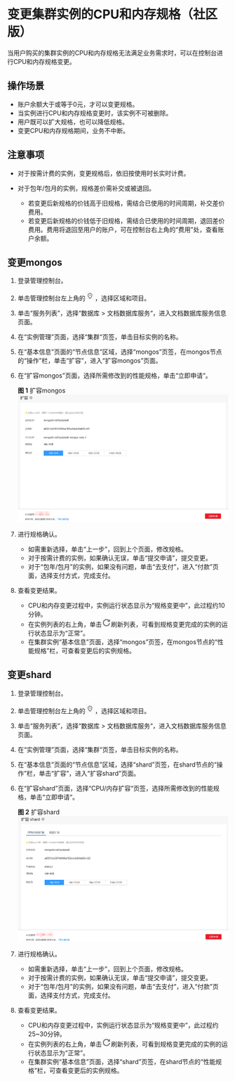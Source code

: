 # 变更集群实例的CPU和内存规格（社区版）<a name="zh-cn_topic_0104472218"></a>

当用户购买的集群实例的CPU和内存规格无法满足业务需求时，可以在控制台进行CPU和内存规格变更。

## 操作场景<a name="section38106127132942"></a>

-   账户余额大于或等于0元，才可以变更规格。
-   当实例进行CPU和内存规格变更时，该实例不可被删除。
-   用户既可以扩大规格，也可以降低规格。
-   变更CPU和内存规格期间，业务不中断。

## 注意事项<a name="section1752311674715"></a>

-   对于按需计费的实例，变更规格后，依旧按使用时长实时计费。

-   对于包年/包月的实例，规格差价需补交或被退回。
    -   若变更后新规格的价钱高于旧规格，需结合已使用的时间周期，补交差价费用。
    -   若变更后新规格的价钱低于旧规格，需结合已使用的时间周期，退回差价费用。费用将退回至用户的账户，可在控制台右上角的“费用”处，查看账户余额。


## 变更mongos<a name="section9704305161032"></a>

1.  登录管理控制台。
2.  单击管理控制台左上角的![](figures/region.png)，选择区域和项目。
3.  单击“服务列表”，选择“数据库  \>  文档数据库服务“，进入文档数据库服务信息页面。
4.  在“实例管理”页面，选择“集群“页签，单击目标实例的名称。
5.  在“基本信息”页面的“节点信息”区域，选择“mongos”页签，在mongos节点的“操作”栏，单击“扩容”，进入“扩容mongos”页面。
6.  在“扩容mongos”页面，选择所需修改到的性能规格，单击“立即申请“。

    **图 1**  扩容mongos<a name="fig15592171451013"></a>  
    ![](figures/扩容mongos.png "扩容mongos")

7.  进行规格确认。
    -   如需重新选择，单击“上一步”，回到上个页面，修改规格。
    -   对于按需计费的实例，如果确认无误，单击“提交申请”，提交变更。
    -   对于“包年/包月”的实例，如果没有问题，单击“去支付”，进入“付款”页面，选择支付方式，完成支付。

8.  查看变更结果。
    -   CPU和内存变更过程中，实例运行状态显示为“规格变更中”，此过程约10分钟。
    -   在实例列表的右上角，单击![](figures/refresh.png)刷新列表，可看到规格变更完成的实例的运行状态显示为“正常”。
    -   在集群实例“基本信息”页面，选择“mongos”页签，在mongos节点的“性能规格”栏，可查看变更后的实例规格。


## 变更shard<a name="section5378330161152"></a>

1.  登录管理控制台。
2.  单击管理控制台左上角的![](figures/region.png)，选择区域和项目。
3.  单击“服务列表”，选择“数据库  \>  文档数据库服务“，进入文档数据库服务信息页面。
4.  在“实例管理”页面，选择“集群“页签，单击目标实例的名称。
5.  在“基本信息”页面的“节点信息”区域，选择“shard”页签，在shard节点的“操作”栏，单击“扩容”，进入“扩容shard”页面。
6.  在“扩容shard”页面，选择“CPU/内存扩容“页签，选择所需修改到的性能规格，单击“立即申请“。

    **图 2**  扩容shard<a name="fig5905172211215"></a>  
    ![](figures/扩容shard.png "扩容shard")

7.  进行规格确认。
    -   如需重新选择，单击“上一步”，回到上个页面，修改规格。
    -   对于按需计费的实例，如果确认无误，单击“提交申请”，提交变更。
    -   对于“包年/包月”的实例，如果没有问题，单击“去支付”，进入“付款”页面，选择支付方式，完成支付。

8.  查看变更结果。
    -   CPU和内存变更过程中，实例运行状态显示为“规格变更中”，此过程约25~30分钟。
    -   在实例列表的右上角，单击![](figures/refresh.png)刷新列表，可看到规格变更完成的实例的运行状态显示为“正常”。
    -   在集群实例“基本信息”页面，选择“shard”页签，在shard节点的“性能规格”栏，可查看变更后的实例规格。


